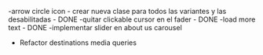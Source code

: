-arrow circle icon - crear nueva clase para todos las variantes y las desabilitadas - DONE
-quitar clickable cursor en el fader - DONE
-load more text - DONE
-implementar slider en about us carousel
- Refactor destinations media queries